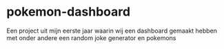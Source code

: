 # pokemon-dashboard
Een project uit mijn eerste jaar waarin wij een dashboard gemaakt hebben met onder andere een random joke generator en pokemons
